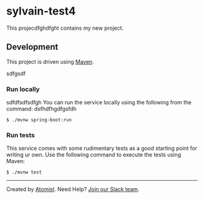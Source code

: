 # sylvain-test4

This projecdfghdfght contains my new project.

## Development

This project is driven using [Maven][mvn].

[mvn]: https://maven.apache.org/sdfhsdf
sdfgsdf
### Run locally
sdfdfsdfsdfgh
You can run the service locally using the following from the command:
dsfhdfhgdfgsfdh
```
$ ./mvnw spring-boot:run
```

### Run tests

This service comes with some rudimentary tests as a good starting
point for writing ur own.  Use the following command to execute the
tests using Maven:

```
$ ./mvnw test
```

---
Created by [Atomist][atomist].
Need Help?  [Join our Slack team][slack].

[atomist]: https://www.atomist.com/
[slack]: https://join.atomist.com/


